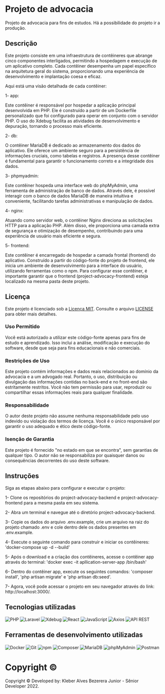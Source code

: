 # Projeto de advocacia
Projeto de advocacia para fins de estudos. Há a possibilidade do projeto ir a produção.

## Descrição
Este projeto consiste em uma infraestrutura de contêineres que abrange cinco componentes interligados, permitindo a hospedagem e execução de um aplicativo completo. Cada contêiner desempenha um papel específico na arquitetura geral do sistema, proporcionando uma experiência de desenvolvimento e implantação coesa e eficaz.

Aqui está uma visão detalhada de cada contêiner:

1- app:

Este contêiner é responsável por hospedar a aplicação principal desenvolvida em PHP. Ele é construído a partir de um Dockerfile personalizado que foi configurado para operar em conjunto com o servidor PHP. O uso do Xdebug facilita as atividades de desenvolvimento e depuração, tornando o processo mais eficiente.

2- db:

O contêiner MariaDB é dedicado ao armazenamento dos dados do aplicativo. Ele oferece um ambiente seguro para a persistência de informações cruciais, como tabelas e registros. A presença desse contêiner é fundamental para garantir o funcionamento correto e a integridade dos dados.

3- phpmyadmin:

Este contêiner hospeda uma interface web do phpMyAdmin, uma ferramenta de administração de banco de dados. Através dele, é possível interagir com o banco de dados MariaDB de maneira intuitiva e conveniente, facilitando tarefas administrativas e manipulação de dados.

4- nginx:

Atuando como servidor web, o contêiner Nginx direciona as solicitações HTTP para a aplicação PHP. Além disso, ele proporciona uma camada extra de segurança e otimização de desempenho, contribuindo para uma experiência de usuário mais eficiente e segura.

5- frontend:

Este contêiner é encarregado de hospedar a camada frontal (frontend) do aplicativo. Construído a partir do código-fonte do projeto de frontend, ele inicia um ambiente de desenvolvimento para a interface do usuário, utilizando ferramentas como o npm. Para configurar esse contêiner, é importante garantir que o frontend (project-advocacy-frontend) esteja localizado na mesma pasta deste projeto.

## Licença

Este projeto é licenciado sob a [Licença MIT](LICENSE). Consulte o arquivo [LICENSE](LICENSE) para obter mais detalhes.

### Uso Permitido

Você está autorizado a utilizar este código-fonte apenas para fins de estudo e aprendizado. Isso inclui a análise, modificação e execução do software, desde que seja para fins educacionais e não comerciais.

### Restrições de Uso

Este projeto contém informações e dados reais relacionados ao domínio da advocacia e a um advogado real. Portanto, o uso, distribuição ou divulgação das informações contidas no back-end e no front-end são estritamente restritos. Você não tem permissão para usar, reproduzir ou compartilhar essas informações reais para qualquer finalidade.

### Responsabilidade

O autor deste projeto não assume nenhuma responsabilidade pelo uso indevido ou violação dos termos de licença. Você é o único responsável por garantir o uso adequado e ético deste código-fonte.

### Isenção de Garantia

Este projeto é fornecido "no estado em que se encontra", sem garantias de qualquer tipo. O autor não se responsabiliza por quaisquer danos ou consequências decorrentes do uso deste software.

## Instruções

Siga as etapas abaixo para configurar e executar o projeto:

1- Clone os repositórios do project-advocacy-backend e project-advocacy-frontend para a mesma pasta em seu sistema.

2- Abra um terminal e navegue até o diretório project-advocacy-backend.

3- Copie os dados do arquivo .env.example, crie um arquivo na raiz do projeto chamado .env e cole dentro dele os dados presentes em .env.example.

4- Execute o seguinte comando para construir e iniciar os contêineres:
'docker-compose up -d --build'

5- Após o download e a criação dos contêineres, acesse o contêiner app através do terminal:
'docker exec -it apllication-server-app /bin/bash'

6- Dentro do contêiner app, execute os seguintes comandos:
'composer install',
'php artisan migrate' e 
'php artisan db:seed'.

7- Agora, você pode acessar o projeto em seu navegador através do link: http://localhost:3000/.

## Tecnologias utilizadas
<div align="left">
    <img align="center" alt="PHP" src="https://img.shields.io/badge/PHP-777BB4?style=for-the-badge&logo=php&logoColor=white">
    <img align="center" alt="Laravel" src="https://img.shields.io/badge/Laravel-FF2D20?style=for-the-badge&logo=laravel&logoColor=white">
    <img align="center" alt="Xdebug" src="https://img.shields.io/badge/Xdebug-DB1F29?style=for-the-badge&logo=xdebug&logoColor=white">
    <img align="center" alt="React" src="https://img.shields.io/badge/React-61DAFB?style=for-the-badge&logo=react&logoColor=black">
    <img align="center" alt="JavaScript" src="https://img.shields.io/badge/JavaScript-F7DF1E?style=for-the-badge&logo=javascript&logoColor=black">
    <img align="center" alt="Axios" src="https://img.shields.io/badge/Axios-005571?style=for-the-badge&logo=axios&logoColor=white">
    <img align="center" alt="API REST" src="https://img.shields.io/badge/API_REST-009688?style=for-the-badge">
</div>

## Ferramentas de desenvolvimento utilizadas
<div align="left">
    <img align="center" alt="Docker" src="https://img.shields.io/badge/docker-%230db7ed.svg?style=for-the-badge&logo=docker&logoColor=white"> 
    <img align="center" alt="Git" src="https://img.shields.io/badge/git-%23F05033.svg?style=for-the-badge&logo=git&logoColor=white"> 
    <img align="center" alt="npm" src="https://img.shields.io/badge/npm-CB3837?style=for-the-badge&logo=npm&logoColor=white">
    <img align="center" alt="Composer" src="https://img.shields.io/badge/Composer-885630?style=for-the-badge&logo=composer&logoColor=white">
    <img align="center" alt="MariaDB" src="https://img.shields.io/badge/MariaDB-003545?style=for-the-badge&logo=mariadb&logoColor=white">
    <img align="center" alt="phpMyAdmin" src="https://img.shields.io/badge/phpMyAdmin-4479A1?style=for-the-badge&logo=phpmyadmin&logoColor=white">
    <img align="center" alt="Postman" src="https://img.shields.io/badge/Postman-FF6C37?style=for-the-badge&logo=postman&logoColor=white">
</div>

# Copyright ©
Copyright © Developed by: Kleber Alves Bezerera Junior - Sênior Developer 2022.